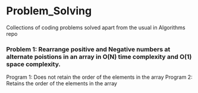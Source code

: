 # Problem_Solving
Collections of coding problems solved apart from the usual in Algorithms repo

### Problem 1: Rearrange positive and Negative numbers at alternate poistions in an array in O(N) time complexity and O(1) space complexity.
Program 1: Does not retain the order of the elements in the array 
Program 2: Retains the order of the elements in the array 
